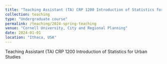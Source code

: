 ```yaml
---
title: "Teaching Assistant (TA) CRP 1200 Introduction of Statistics for Urban Studies"
collection: teaching
type: "Undergraduate course"
permalink: /teaching/2024-spring-teaching
venue: "Cornell University, City and Regional Planning"
date: 2024-01-01
location: "Ithaca, USA"
---
```


Teaching Assistant (TA) CRP 1200 Introduction of Statistics for Urban Studies
